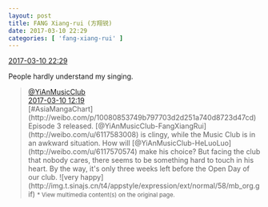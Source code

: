 ```yaml
---
layout: post
title: FANG Xiang-rui (方翔锐)
date: 2017-03-10 22:29
categories: [ 'fang-xiang-rui' ]
---
```


<div class="weibo-info">
  <a href="http://weibo.com/6117583008/Ezc5iFRQh">2017-03-10 22:29</a>
</div>

People hardly understand my singing.

<!-- more -->

> <div class="weibo-post-name">
>   <a href="http://weibo.com/u/6094546964">@YiAnMusicClub</a>
> </div>
> <div class="weibo-info">
>   <a href="http://weibo.com/6094546964/Ez85E2mUB">2017-03-10 12:19</a>
> </div>
> [#AsiaMangaChart](http://weibo.com/p/10080853749b797703d2d251a740d8723d47cd) Episode 3 released. [@YiAnMusicClub-FangXiangRui](http://weibo.com/u/6117583008) is clingy, while the Music Club is in an awkward situation. How will [@YiAnMusicClub-HeLuoLuo](http://weibo.com/u/6117570574) make his choice? But facing the club that nobody cares, there seems to be something hard to touch in his heart. By the way, it's only three weeks left before the Open Day of our club. ![very happy](http://img.t.sinajs.cn/t4/appstyle/expression/ext/normal/58/mb_org.gif)  
> <small>* View multimedia content(s) on the original page.</small>
